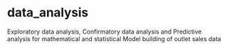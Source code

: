# data_analysis
 Exploratory data analysis, Confirmatory data analysis and Predictive analysis for mathematical and statistical Model building of outlet sales data

